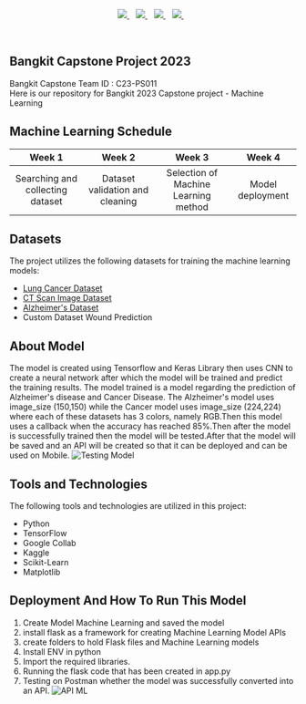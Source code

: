 <p align='center'>
  <a href="https://www.python.org/">
    <img src="https://img.shields.io/badge/Python-3776AB?style=for-the-badge&logo=python&logoColor=white" />        
  </a>&nbsp;&nbsp;
  <a href="https://flask.palletsprojects.com/en/2.0.x/">
    <img src="https://img.shields.io/badge/Flask-000000?style=for-the-badge&logo=flask&logoColor=white" />        
  </a>&nbsp;&nbsp;
  <a href="https://www.tensorflow.org/">
    <img src="https://img.shields.io/badge/TensorFlow-FF6F00?style=for-the-badge&logo=tensorflow&logoColor=white" />
  </a>&nbsp;&nbsp;
   <a href="https://keras.io/">
    <img src="https://img.shields.io/badge/Keras-880808?style=for-the-badge&logo=keras&logoColor=white" />
  </a>&nbsp;&nbsp;
</p>
<br>

## Bangkit Capstone Project 2023
Bangkit Capstone Team ID : C23-PS011 <br>
Here is our repository for Bangkit 2023 Capstone project - Machine Learning

## Machine Learning Schedule
|     Week 1     |       Week 2        |            Week 3          |           Week 4          |
| :------------: | :-----------------: | :------------------------: |:------------------------: |
| Searching and collecting dataset   | Dataset validation and cleaning      | Selection of Machine Learning method  | Model deployment  |

## Datasets
The project utilizes the following datasets for training the machine learning models:
* [Lung Cancer Dataset](https://www.kaggle.com/datasets/waseemnagahhenes/lung-cancer-dataset-iq-othnccd)
* [CT Scan Image Dataset](https://www.kaggle.com/datasets/iashiqul/brain-stroke-prediction-ct-scan-image-dataset)
* [Alzheimer's Dataset](http://kaggle.com/datasets/tourist55/alzheimers-dataset-4-class-of-images)
* Custom Dataset Wound Prediction 

## About Model
The model is created using Tensorflow and Keras Library then uses CNN to create a neural network after which the model will be trained and predict the training results. The model trained is a model regarding the prediction of Alzheimer's disease and Cancer Disease. The Alzheimer's model uses image_size (150,150) while the Cancer model uses image_size (224,224) where each of these datasets has 3 colors, namely RGB.Then this model uses a callback when the accuracy has reached 85%.Then after the model is successfully trained then the model will be tested.After that the model will be saved and an API will be created so that it can be deployed and can be used on Mobile.
![Testing Model](https://i.ibb.co/7j3KWnC/Screenshot-80.png)

## Tools and Technologies
The following tools and technologies are utilized in this project:
* Python
* TensorFlow
* Google Collab
* Kaggle
* Scikit-Learn
* Matplotlib

## Deployment And How To Run This Model
1. Create Model Machine Learning and saved the model
2. install flask as a framework for creating Machine Learning Model APIs
3. create folders to hold Flask files and Machine Learning models
4. Install ENV in python 
5. Import the required libraries.
6. Running the flask code that has been created in app.py 
7. Testing on Postman whether the model was successfully converted into an API.
![API ML](https://i.ibb.co/PQWXHKf/Screenshot-79.png)


